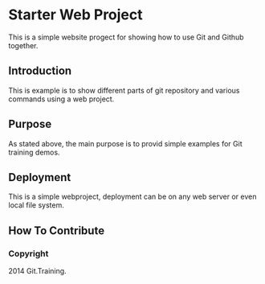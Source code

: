 # Starter Web Project

This is a simple website progect for showing how to use Git and Github together.

## Introduction

This is example is to show different parts of git repository and various commands using a web project.
## Purpose

As stated above, the main purpose is to provid simple examples for Git training demos.

## Deployment

This is a simple webproject, deployment can be on any web server or even local file system.

## How To Contribute

### Copyright

2014 Git.Training.